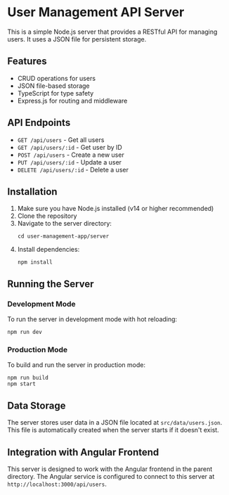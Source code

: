 # User Management API Server

This is a simple Node.js server that provides a RESTful API for managing users. It uses a JSON file for persistent storage.

## Features

- CRUD operations for users
- JSON file-based storage
- TypeScript for type safety
- Express.js for routing and middleware

## API Endpoints

- `GET /api/users` - Get all users
- `GET /api/users/:id` - Get user by ID
- `POST /api/users` - Create a new user
- `PUT /api/users/:id` - Update a user
- `DELETE /api/users/:id` - Delete a user

## Installation

1. Make sure you have Node.js installed (v14 or higher recommended)
2. Clone the repository
3. Navigate to the server directory:
   ```
   cd user-management-app/server
   ```
4. Install dependencies:
   ```
   npm install
   ```

## Running the Server

### Development Mode

To run the server in development mode with hot reloading:

```
npm run dev
```

### Production Mode

To build and run the server in production mode:

```
npm run build
npm start
```

## Data Storage

The server stores user data in a JSON file located at `src/data/users.json`. This file is automatically created when the server starts if it doesn't exist.

## Integration with Angular Frontend

This server is designed to work with the Angular frontend in the parent directory. The Angular service is configured to connect to this server at `http://localhost:3000/api/users`. 